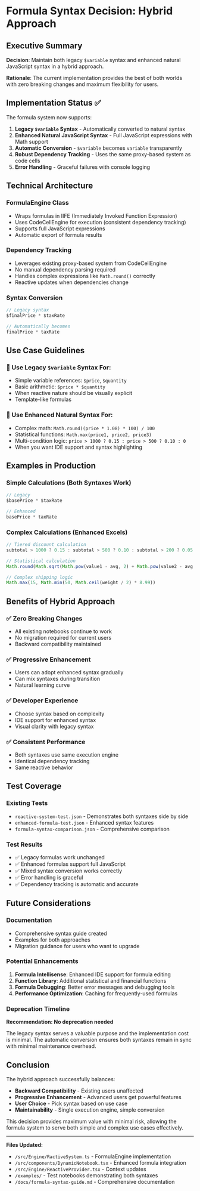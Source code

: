 # Formula Syntax Decision: Hybrid Approach

## Executive Summary

**Decision**: Maintain both legacy `$variable` syntax and enhanced natural JavaScript syntax in a hybrid approach.

**Rationale**: The current implementation provides the best of both worlds with zero breaking changes and maximum flexibility for users.

## Implementation Status ✅

The formula system now supports:

1. **Legacy `$variable` Syntax** - Automatically converted to natural syntax
2. **Enhanced Natural JavaScript Syntax** - Full JavaScript expressions with Math support
3. **Automatic Conversion** - `$variable` becomes `variable` transparently
4. **Robust Dependency Tracking** - Uses the same proxy-based system as code cells
5. **Error Handling** - Graceful failures with console logging

## Technical Architecture

### FormulaEngine Class
- Wraps formulas in IIFE (Immediately Invoked Function Expression)
- Uses CodeCellEngine for execution (consistent dependency tracking)
- Supports full JavaScript expressions
- Automatic export of formula results

### Dependency Tracking
- Leverages existing proxy-based system from CodeCellEngine
- No manual dependency parsing required
- Handles complex expressions like `Math.round()` correctly
- Reactive updates when dependencies change

### Syntax Conversion
```javascript
// Legacy syntax
$finalPrice * $taxRate

// Automatically becomes
finalPrice * taxRate
```

## Use Case Guidelines

### 🎯 Use Legacy `$variable` Syntax For:
- Simple variable references: `$price`, `$quantity`
- Basic arithmetic: `$price * $quantity`
- When reactive nature should be visually explicit
- Template-like formulas

### 🎯 Use Enhanced Natural Syntax For:
- Complex math: `Math.round((price * 1.08) * 100) / 100`
- Statistical functions: `Math.max(price1, price2, price3)`
- Multi-condition logic: `price > 1000 ? 0.15 : price > 500 ? 0.10 : 0`
- When you want IDE support and syntax highlighting

## Examples in Production

### Simple Calculations (Both Syntaxes Work)
```javascript
// Legacy
$basePrice * $taxRate

// Enhanced  
basePrice * taxRate
```

### Complex Calculations (Enhanced Excels)
```javascript
// Tiered discount calculation
subtotal > 1000 ? 0.15 : subtotal > 500 ? 0.10 : subtotal > 200 ? 0.05 : 0

// Statistical calculation
Math.round(Math.sqrt(Math.pow(value1 - avg, 2) + Math.pow(value2 - avg, 2)) * 100) / 100

// Complex shipping logic
Math.max(15, Math.min(50, Math.ceil(weight / 2) * 8.99))
```

## Benefits of Hybrid Approach

### ✅ Zero Breaking Changes
- All existing notebooks continue to work
- No migration required for current users
- Backward compatibility maintained

### ✅ Progressive Enhancement
- Users can adopt enhanced syntax gradually
- Can mix syntaxes during transition
- Natural learning curve

### ✅ Developer Experience
- Choose syntax based on complexity
- IDE support for enhanced syntax
- Visual clarity with legacy syntax

### ✅ Consistent Performance
- Both syntaxes use same execution engine
- Identical dependency tracking
- Same reactive behavior

## Test Coverage

### Existing Tests
- `reactive-system-test.json` - Demonstrates both syntaxes side by side
- `enhanced-formula-test.json` - Enhanced syntax features
- `formula-syntax-comparison.json` - Comprehensive comparison

### Test Results
- ✅ Legacy formulas work unchanged
- ✅ Enhanced formulas support full JavaScript
- ✅ Mixed syntax conversion works correctly
- ✅ Error handling is graceful
- ✅ Dependency tracking is automatic and accurate

## Future Considerations

### Documentation
- Comprehensive syntax guide created
- Examples for both approaches
- Migration guidance for users who want to upgrade

### Potential Enhancements
1. **Formula Intellisense**: Enhanced IDE support for formula editing
2. **Function Library**: Additional statistical and financial functions
3. **Formula Debugging**: Better error messages and debugging tools
4. **Performance Optimization**: Caching for frequently-used formulas

### Deprecation Timeline
**Recommendation: No deprecation needed**

The legacy syntax serves a valuable purpose and the implementation cost is minimal. The automatic conversion ensures both syntaxes remain in sync with minimal maintenance overhead.

## Conclusion

The hybrid approach successfully balances:
- **Backward Compatibility** - Existing users unaffected
- **Progressive Enhancement** - Advanced users get powerful features  
- **User Choice** - Pick syntax based on use case
- **Maintainability** - Single execution engine, simple conversion

This decision provides maximum value with minimal risk, allowing the formula system to serve both simple and complex use cases effectively.

---

**Files Updated:**
- `/src/Engine/RactiveSystem.ts` - FormulaEngine implementation
- `/src/components/DynamicNotebook.tsx` - Enhanced formula integration
- `/src/Engine/ReactiveProvider.tsx` - Context updates
- `/examples/` - Test notebooks demonstrating both syntaxes
- `/docs/formula-syntax-guide.md` - Comprehensive documentation
